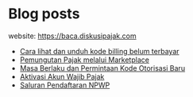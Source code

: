 # Blog posts

website: https://baca.diskusipajak.com

<!-- BLOG-POST-LIST:START -->
- [Cara lihat dan unduh kode billing  belum terbayar](https://baca.diskusipajak.com/cara-lihat-dan-unduh-kode-billing-belum-terbayar/)
- [Pemungutan Pajak melalui Marketplace](https://baca.diskusipajak.com/pemungutan-pajak-melalui-marketplace/)
- [Masa Berlaku dan Permintaan Kode Otorisasi Baru](https://baca.diskusipajak.com/masa-berlaku-dan-permintaan-kode-otorisasi-baru/)
- [Aktivasi Akun Wajib Pajak](https://baca.diskusipajak.com/aktivasi-akun-wajib-pajak/)
- [Saluran Pendaftaran NPWP](https://baca.diskusipajak.com/saluran-pendaftaran-npwp/)
<!-- BLOG-POST-LIST:END -->

<!--
**kelaspajak/kelaspajak** is a ✨ _special_ ✨ repository because its `README.md` (this file) appears on your GitHub profile.

Here are some ideas to get you started:

- 🔭 I’m currently working on ...
- 🌱 I’m currently learning ...
- 👯 I’m looking to collaborate on ...
- 🤔 I’m looking for help with ...
- 💬 Ask me about ...
- 📫 How to reach me: ...
- 😄 Pronouns: ...
- ⚡ Fun fact: ...
-->
